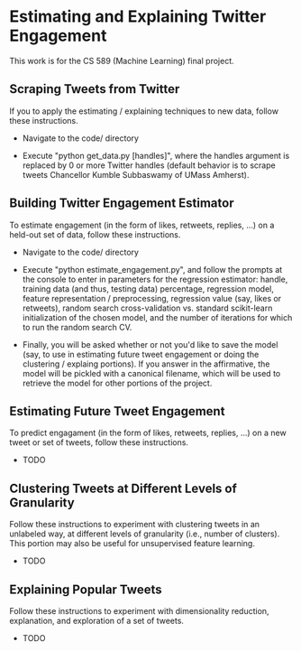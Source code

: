 # Estimating and Explaining Twitter Engagement

This work is for the CS 589 (Machine Learning) final project.


## Scraping Tweets from Twitter

If you to apply the estimating / explaining techniques to new data,
follow these instructions.

- Navigate to the code/ directory

- Execute "python get_data.py \[handles\]", where the handles argument is 
replaced by 0 or more Twitter handles (default behavior is to scrape tweets
Chancellor Kumble Subbaswamy of UMass Amherst).


## Building Twitter Engagement Estimator

To estimate engagement (in the form of likes, retweets, replies, ...) on a 
held-out set of data, follow these instructions.

- Navigate to the code/ directory

- Execute "python estimate_engagement.py", and follow the prompts at the console
to enter in parameters for the regression estimator: handle, training data (and thus,
testing data) percentage, regression model, feature representation / preprocessing, 
regression value (say, likes or retweets), random search cross-validation vs. 
standard scikit-learn initialization of the chosen model, and the number of iterations 
for which to run the random search CV.

- Finally, you will be asked whether or not you'd like to save the model (say, to
use in estimating future tweet engagement or doing the clustering / explaing portions).
If you answer in the affirmative, the model will be pickled with a canonical filename,
which will be used to retrieve the model for other portions of the project.

## Estimating Future Tweet Engagement

To predict engagament (in the form of likes, retweets, replies, ...) on a new 
tweet or set of tweets, follow these instructions.

- TODO


## Clustering Tweets at Different Levels of Granularity

Follow these instructions to experiment with clustering tweets in an unlabeled
way, at different levels of granularity (i.e., number of clusters). This portion
may also be useful for unsupervised feature learning.

- TODO

## Explaining Popular Tweets

Follow these instructions to experiment with dimensionality reduction, explanation, 
and exploration of a set of tweets.

- TODO 
